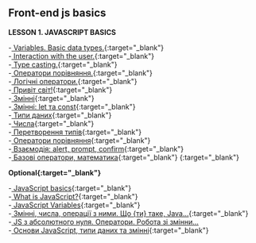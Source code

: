 ## Front-end js basics

**LESSON 1. JAVASCRIPT BASICS**  

-[ Variables. Basic data types.](https://www.youtube.com/watch?v=qp7s_V4V5XM&t=0s&ab_channel=DANclasses){:target="_blank"}  
-[ Interaction with the user.](https://www.youtube.com/watch?v=v_lQgiYB42s&t=0s&ab_channel=DANclasses){:target="_blank"}  
-[ Type casting.](https://www.youtube.com/watch?v=Sp3kYGImSTo&t=0s&ab_channel=DANclasses){:target="_blank"}  
-[ Оператори порівняння.](https://www.youtube.com/watch?v=r_yoMjg9xLs&t=0s&ab_channel=DANclasses){:target="_blank"}  
-[ Логічні оператори.](https://www.youtube.com/watch?v=83-_KO7DFYY&t=0s&ab_channel=DANclasses){:target="_blank"}  
-[ Привіт світ!](https://learn.javascript.ru/hello-world){:target="_blank"}  
-[ Змінні](https://learn.javascript.ru/variables){:target="_blank"}  
-[ Змінні: let та const](https://learn.javascript.ru/let-const){:target="_blank"}  
-[ Типи даних](https://learn.javascript.ru/types){:target="_blank"}  
-[ Числа](https://learn.javascript.ru/number){:target="_blank"}  
-[ Перетворення типів](https://learn.javascript.ru/type-conversions){:target="_blank"}  
-[ Оператори порівняння](https://learn.javascript.ru/comparison){:target="_blank"}  
-[ Взаємодія: alert, prompt, confirm](https://learn.javascript.ru/alert-prompt-confirm){:target="_blank"}  
-[ Базові оператори, математика](https://learn.javascript.ru/operators){:target="_blank"} {:target="_blank"} 

**Optional{:target="_blank"}**

-[ JavaScript basics](https://developer.mozilla.org/en-US/docs/Learn/Getting_started_with_the_web/JavaScript_basics){:target="_blank"}  
-[ What is JavaScript?](https://developer.mozilla.org/en-US/docs/Learn/JavaScript/First_steps/What_is_JavaScript){:target="_blank"}  
-[ JavaScript Variables](https://www.w3schools.com/js/js_variables.asp){:target="_blank"}  
-[ Змінні, числа, операції з ними. Що {ти} таке, Java...](https://www.youtube.com/watch?v=hJy0Ki8j7G0&ab_channel=%D0%9D%D0%B0%D0%B2%D1%87%D0%B0%D1%94%D0%BC%D0%BE%D1%81%D1%8F%D0%A0%D0%B0%D0%B7%D0%BE%D0%BC){:target="_blank"}  
-[ JS з абсолютного нуля. Оператори. Робота зі змінни...](https://www.youtube.com/watch?v=v1EFtU8WUr0&ab_channel=%D0%9F%D1%80%D0%BE%D0%B3%D1%80%D0%B0%D0%BC%D1%83%D0%B2%D0%B0%D0%BD%D0%BD%D1%8F%D0%A3%D0%BA%D1%80%D0%B0%D1%97%D0%BD%D1%81%D1%8C%D0{:target="_blank"}%BA%D0%BE%D1%8E)  
-[ Основи JavaScript, типи даних та змінні](https://www.youtube.com/watch?v=pgirSlwRnHU&ab_channel=LogosITAcademyUA){:target="_blank"} 

